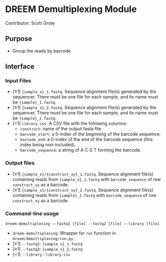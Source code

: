 # DREEM Demultiplexing Module
Contributor: Scott Grote

## Purpose
- Group the reads by barcode

## Interface

### Input Files
- [≥1] ```{sample_x}_1.fastq```. Sequence alignment file(s) generated by the sequencer. There must be one file for each sample, and its name must be ```{sample}_1.fastq```.  
- [≥1] ```{sample_x}_2.fastq```. Sequence alignment file(s) generated by the sequencer. There must be one file for each sample, and its name must be ```{sample}_2.fastq```.  
- [=1] ```library.csv```. A CSV file with the following columns: 
   - `construct`: name of the output fasta file.
   - `barcode_start`: a 0-index of the beginning of the barcode sequence.
   - `barcode_end`: a 0-index of the end of the barcode sequence (this index being non-included).
   - `barcode_sequence`: a string of A C G T forming the barcode.

### Output files
- [≥1] `{sample_x}/{construct_xy}_1.fastq`. Sequence alignment file(s) containing reads from `{sample_x}_1.fastq` with `barcode_sequence` of row `construct_xy` as a barcode.
- [≥1] `{sample_x}/{construct_xy}_2.fastq`. Sequence alignment file(s) containing reads from `{sample}_2.fastq` with `barcode_sequence` of row `construct_xy` as a barcode.

### Command-line usage

```dreem-demultiplexing —-fastq1 [file] --fastq2 [file] —-library [file] ```

- ```dreem-demultiplexing```: Wrapper for ```run``` function in ```dreem/demultiplexing/run.py```. 
- [≥1] `--fastq1`: ```{sample_x}_1.fastq```
- [≥1] `--fastq2`: ```{sample_x}_2.fastq```
- [=1] `--library` : ```library.csv```

